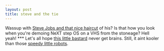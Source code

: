 ```yaml
---
layout: post
title: steve and the tie
---
```


Wassup with <a href="http://www.openstep.se/jobs/" target="_blank">Steve Jobs and that nice haircut</a> of his? Is that how you look when you're demoing NeXT step OS on a VHS from the stoneage? Hell yeah! *** Let's all hope <a href="http://www.newscientist.com/article.ns?id=dn6932" target="_blank">this little bastard</a> never get brains. Still, it aint kooler than those <a href="http://biorobots.cwru.edu/Projects/whegs/ICRAminiwhegs_web.mpg" target="_blank">speedy little robots</a>.
